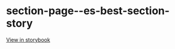 # section-page--es-best-section-story

[View in storybook](https://raw.githack.com/Independent-Digital-News-and-Media-Ltd/standard-pwamp-sb/PR-561-sb/index.html?path=/story/section-page--es-best-section-story)